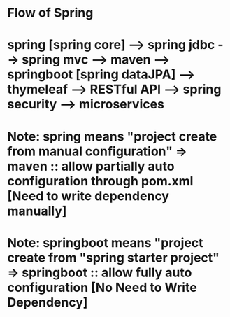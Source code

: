 # Flow of Spring
  # spring [spring core] --> spring jdbc --> spring mvc --> maven --> springboot [spring dataJPA] --> thymeleaf --> RESTful API --> spring security --> microservices
# Note: spring means "project create from manual configuration" => maven :: allow partially auto configuration through pom.xml [Need to write dependency manually]
# Note: springboot means "project create from "spring starter project" => springboot :: allow fully auto configuration [No Need to Write Dependency]
